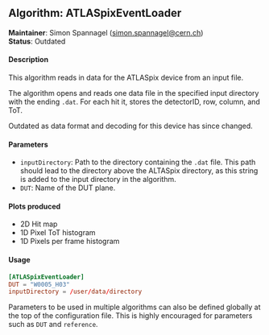 ## Algorithm: ATLASpixEventLoader
**Maintainer**: Simon Spannagel (<simon.spannagel@cern.ch>)   
**Status**: Outdated   

#### Description
This algorithm reads in data for the ATLASpix device from an input file.

The algorithm opens and reads one data file in the specified input directory with the ending `.dat`. For each hit it, stores the detectorID, row, column, and ToT.

Outdated as data format and decoding for this device has since changed.

#### Parameters
* `inputDirectory`: Path to the directory containing the `.dat` file. This path should lead to the directory above the ALTASpix directory, as this string is added to the input directory in the algorithm.
* `DUT`: Name of the DUT plane.

#### Plots produced
* 2D Hit map
* 1D Pixel ToT histogram
* 1D Pixels per frame histogram

#### Usage
```toml
[ATLASpixEventLoader]
DUT = "W0005_H03"
inputDirectory = /user/data/directory
```
Parameters to be used in multiple algorithms can also be defined globally at the top of the configuration file. This is highly encouraged for parameters such as `DUT` and `reference`.
